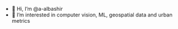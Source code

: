 - 👋 Hi, I’m @a-albashir
- 👀 I’m interested in computer vision, ML, geospatial data and urban metrics


<!---
a-albashir/a-albashir is a ✨ special ✨ repository because its `README.md` (this file) appears on your GitHub profile.
You can click the Preview link to take a look at your changes.
--->
